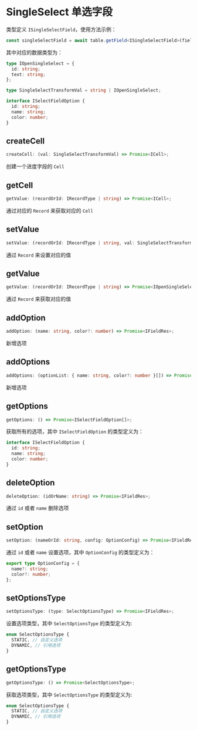# SingleSelect 单选字段
类型定义 `ISingleSelectField`，使用方法示例：
```typescript
const singleSelectField = await table.getField<ISingleSelectField>(fieldId);
```
其中对应的数据类型为：
```typescript
type IOpenSingleSelect = {
  id: string;
  text: string;
};

type SingleSelectTransformVal = string | IOpenSingleSelect;

interface ISelectFieldOption {
  id: string;
  name: string;
  color: number;
}
```

## createCell
```typescript
createCell: (val: SingleSelectTransformVal) => Promise<ICell>;
```
创建一个进度字段的 `Cell`

## getCell
```typescript
getValue: (recordOrId: IRecordType | string) => Promise<ICell>;
```
通过对应的 `Record` 来获取对应的 `Cell`

## setValue
```typescript
setValue: (recordOrId: IRecordType | string, val: SingleSelectTransformVal) => Promise<boolean>;
```
通过 `Record` 来设置对应的值

## getValue
```typescript
getValue: (recordOrId: IRecordType | string) => Promise<IOpenSingleSelect>;
```
通过 `Record` 来获取对应的值

## addOption
```typescript
addOption: (name: string, color?: number) => Promise<IFieldRes>;
```
新增选项

## addOptions
```typescript
addOptions: (optionList: { name: string, color?: number }[]) => Promise<IFieldRes>;
```
新增选项

## getOptions
```typescript
getOptions: () => Promise<ISelectFieldOption[]>;
```
获取所有的选项，其中 `ISelectFieldOption` 的类型定义为：
```typescript
interface ISelectFieldOption {
  id: string;
  name: string;
  color: number;
}
```

## deleteOption
```typescript
deleteOption: (idOrName: string) => Promise<IFieldRes>;
```
通过 `id` 或者 `name` 删除选项

## setOption
```typescript
setOption: (nameOrId: string, config: OptionConfig) => Promise<IFieldRes>;
```
通过 `id` 或者 `name` 设置选项，其中 `OptionConfig` 的类型定义为：
```typescript
export type OptionConfig = {
  name?: string;
  color?: number;
};
```

## setOptionsType
```typescript
setOptionsType: (type: SelectOptionsType) => Promise<IFieldRes>;
```
设置选项类型，其中 `SelectOptionsType` 的类型定义为:
```typescript
enum SelectOptionsType {
  STATIC, // 自定义选项
  DYNAMIC, // 引用选项
}
```

## getOptionsType
```typescript
getOptionsType: () => Promise<SelectOptionsType>;
```
获取选项类型，其中 `SelectOptionsType` 的类型定义为:
```typescript
enum SelectOptionsType {
  STATIC, // 自定义选项
  DYNAMIC, // 引用选项
}
```